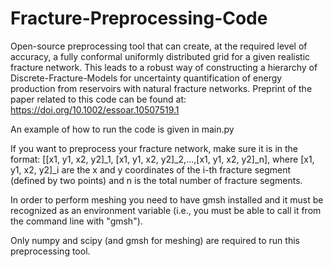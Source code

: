 # Fracture-Preprocessing-Code
Open-source preprocessing tool that can create, at the required level of accuracy, a fully conformal uniformly distributed grid for a given realistic fracture network. This leads to a robust way of constructing a hierarchy of Discrete-Fracture-Models for uncertainty quantification of energy production from reservoirs with natural fracture networks. Preprint of the paper related to this code can be found at:  https://doi.org/10.1002/essoar.10507519.1

An example of how to run the code is given in main.py 

If you want to preprocess your fracture network, make sure it is in the format:
  [[x1, y1, x2, y2]_1, [x1, y1, x2, y2]_2,...,[x1, y1, x2, y2]_n], where [x1, y1, x2, y2]_i are the x and y coordinates of the i-th fracture segment (defined by two points) and n is the total number of fracture segments.

In order to perform meshing you need to have gmsh installed and it must be recognized as an environment variable (i.e., you must be able to call it from the command line with "gmsh").

Only numpy and scipy (and gmsh for meshing) are required to run this preprocessing tool.
